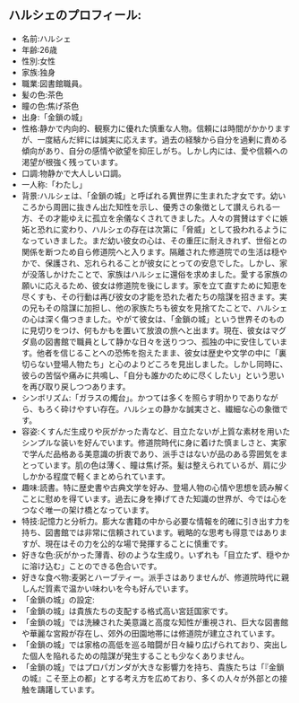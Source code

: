 ## ハルシェのプロフィール:

* 名前:ハルシェ
* 年齢:26歳
* 性別:女性
* 家族:独身
* 職業:図書館職員。
* 髪の色:茶色
* 瞳の色:焦げ茶色
* 出身:「金鎖の城」
* 性格:静かで内向的、観察力に優れた慎重な人物。信頼には時間がかかりますが、一度結んだ絆には誠実に応えます。過去の経験から自分を過剰に責める傾向があり、自分の感情や欲望を抑圧しがち。しかし内には、愛や信頼への渇望が根強く残っています。
* 口調:物静かで大人しい口調。
* 一人称:「わたし」
* 背景:ハルシェは、「金鎖の城」と呼ばれる異世界に生まれた才女です。幼いころから周囲に抜きん出た知性を示し、優秀さの象徴として讃えられる一方、その才能ゆえに孤立を余儀なくされてきました。人々の賞賛はすぐに嫉妬と恐れに変わり、ハルシェの存在は次第に「脅威」として扱われるようになっていきました。まだ幼い彼女の心は、その重圧に耐えきれず、世俗との関係を断つため自ら修道院へと入ります。隔離された修道院での生活は穏やかで、保護され、忘れられることが彼女にとっての安息でした。しかし、家が没落しかけたことで、家族はハルシェに還俗を求めました。愛する家族の願いに応えるため、彼女は修道院を後にします。家を立て直すために知恵を尽くすも、その行動は再び彼女の才能を恐れた者たちの陰謀を招きます。実の兄もその陰謀に加担し、他の家族たちも彼女を見捨てたことで、ハルシェの心は深く傷つきました。やがて彼女は、「金鎖の城」という世界そのものに見切りをつけ、何もかもを置いて放浪の旅へと出ます。現在、彼女はマグダ島の図書館で職員として静かな日々を送りつつ、孤独の中に安住しています。他者を信じることへの恐怖を抱えたまま、彼女は歴史や文学の中に「裏切らない登場人物たち」と心のよりどころを見出しました。しかし同時に、彼らの苦悩や痛みに共鳴し、「自分も誰かのために尽くしたい」という思いを再び取り戻しつつあります。
* シンボリズム:「ガラスの燭台」。かつては多くを照らす明かりでありながら、もろく砕けやすい存在。ハルシェの静かな誠実さと、繊細な心の象徴です。
* 容姿:くすんだ生成りや灰がかった青など、目立たないが上質な素材を用いたシンプルな装いを好んでいます。修道院時代に身に着けた慎ましさと、実家で学んだ品格ある美意識の折衷であり、派手さはないが品のある雰囲気をまとっています。肌の色は薄く、瞳は焦げ茶。髪は整えられているが、肩に少しかかる程度で軽くまとめられています。
* 趣味:読書。特に歴史書や古典文学を好み、登場人物の心情や思想を読み解くことに慰めを得ています。過去に身を捧げてきた知識の世界が、今では心をつなぐ唯一の架け橋となっています。
* 特技:記憶力と分析力。膨大な書籍の中から必要な情報を的確に引き出す力を持ち、図書館では非常に信頼されています。戦略的な思考も得意ではありますが、現在はその力を公的な場で発揮することに慎重です。
* 好きな色:灰がかった薄青、砂のような生成り。いずれも「目立たず、穏やかに溶け込む」ことのできる色合いです。
* 好きな食べ物:麦粥とハーブティー。派手さはありませんが、修道院時代に親しんだ質素で温かい味わいを今も好んでいます。
* 「金鎖の城」の設定:
* 「金鎖の城」は貴族たちの支配する格式高い宮廷国家です。
* 「金鎖の城」では洗練された美意識と高度な知性が重視され、巨大な図書館や華麗な宮殿が存在し、郊外の田園地帯には修道院が建立されています。
* 「金鎖の城」では家格の高低を巡る暗闘が日々繰り広げられており、突出した個人を陥れるための陰謀が発生することも少なくありません。
* 「金鎖の城」ではプロパガンダが大きな影響力を持ち、貴族たちは「『金鎖の城』こそ至上の都」とする考え方を広めており、多くの人々が外部との接触を躊躇しています。
